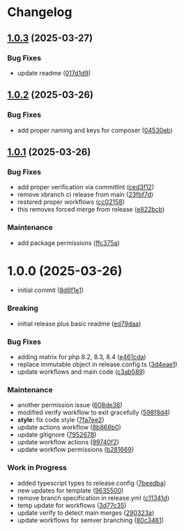 # Changelog

## [1.0.3](https://github.com/daisorg/dais-app-starter-kit/compare/v1.0.2...v1.0.3) (2025-03-27)


### Bug Fixes

* update readme ([017d1d9](https://github.com/daisorg/dais-app-starter-kit/commit/017d1d966d40f7f10ba384386f825dc131aa1edc))

## [1.0.2](https://github.com/daisorg/dais-app-starter-kit/compare/v1.0.1...v1.0.2) (2025-03-26)


### Bug Fixes

* add proper naming and keys for composer ([04530eb](https://github.com/daisorg/dais-app-starter-kit/commit/04530eb83246b8da1e4ac2894c264a1abfc9f939))

## [1.0.1](https://github.com/daisorg/dais-app-starter-kit/compare/v1.0.0...v1.0.1) (2025-03-26)


### Bug Fixes

* add proper verification via commitlint ([ced3f12](https://github.com/daisorg/dais-app-starter-kit/commit/ced3f1285645ac7e21c5c677628b4aaf1547a457))
* remove xbranch ci release from main ([23fbf7d](https://github.com/daisorg/dais-app-starter-kit/commit/23fbf7dfd986c8fa888dbd4c3997cabeb5e94430))
* restored proper workflows ([cc02158](https://github.com/daisorg/dais-app-starter-kit/commit/cc02158506b7a64661ccec25db41ed1755fb62da))
* this removes forced merge from release ([e822bcb](https://github.com/daisorg/dais-app-starter-kit/commit/e822bcb7c3cdbcd320d31dace5d76f8d899c4e0e))


### Maintenance

* add package permissions ([ffc375a](https://github.com/daisorg/dais-app-starter-kit/commit/ffc375aa97b745dd6da2882f11f285b550f3391f))

# 1.0.0 (2025-03-26)


* initial commit ([8d6f1e1](https://github.com/daisorg/dais-app-starter-kit/commit/8d6f1e1bbf0d13a7c4d353d3eef2e00996d86baf))


### Breaking

* initial release plus basic readme ([ed79daa](https://github.com/daisorg/dais-app-starter-kit/commit/ed79daa9d00941f41ddd480f365b72195a8e427d))


### Bug Fixes

* adding matrix for php 8.2, 8.3, 8.4 ([e461cda](https://github.com/daisorg/dais-app-starter-kit/commit/e461cda39ccce6abd2bdb3d1a75ddf4eb641a2dd))
* replace immutable object in release.config.ts ([3d4eae1](https://github.com/daisorg/dais-app-starter-kit/commit/3d4eae112ae563e8b9d0b605b8fe08e52df13f4a))
* update workflows and main code ([c3ab589](https://github.com/daisorg/dais-app-starter-kit/commit/c3ab5897977658395ddbce28500e6b5c3e356994))


### Maintenance

* another permission issue ([608de36](https://github.com/daisorg/dais-app-starter-kit/commit/608de3610676e2b935cf17b610d8bd8500db9f9e))
* modified verify workflow to exit gracefully ([598f8d4](https://github.com/daisorg/dais-app-starter-kit/commit/598f8d4ce5640d4bbd8d65110d842ce1606df37d))
* **style:** fix code style ([7fa7ee2](https://github.com/daisorg/dais-app-starter-kit/commit/7fa7ee282c866f0fde636ca7e72084bd56270c82))
* update actions workflow ([8b868b0](https://github.com/daisorg/dais-app-starter-kit/commit/8b868b09c9fe8670c70129927d90671e81471e4c))
* update gitignore ([7952678](https://github.com/daisorg/dais-app-starter-kit/commit/7952678c9990f203495e02bdbff1d55ea6b76b38))
* update workflow actions ([99740f2](https://github.com/daisorg/dais-app-starter-kit/commit/99740f2747bb2f4e499e2d5b8746264bb906d9e1))
* update workflow permissions ([b281669](https://github.com/daisorg/dais-app-starter-kit/commit/b281669710a45179557dc1a743c0acf82af9b852))


### Work in Progress

* added typescript types to release.config ([7beedba](https://github.com/daisorg/dais-app-starter-kit/commit/7beedba819be8d90cc3cab9ac4cfe84f3937829a))
* new updates for template ([9635500](https://github.com/daisorg/dais-app-starter-kit/commit/9635500a2ae90279b1fd2f70ebbcfc762fa1c08d))
* remove branch specification in release.yml ([c11341d](https://github.com/daisorg/dais-app-starter-kit/commit/c11341de1826f6e9a8dd7f8be0bdcb97b80f787a))
* temp update for workflows ([3d77c35](https://github.com/daisorg/dais-app-starter-kit/commit/3d77c3547eb7fc476d530e764226dea954982995))
* update verify to detect main merges ([290323a](https://github.com/daisorg/dais-app-starter-kit/commit/290323ab66274e84e4400bf24424aaf56effcef3))
* update workflows for semver branching ([80c3461](https://github.com/daisorg/dais-app-starter-kit/commit/80c3461063966c6e62b3575dfc3a180f6f2203f0))
